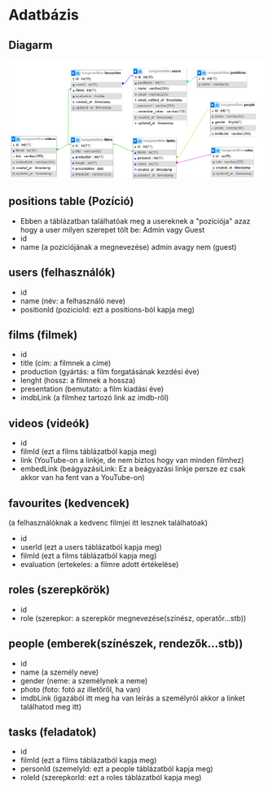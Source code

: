 # Adatbázis
## Diagarm

![diagram](Documents/diagram.png)

## positions table (Pozíció)
- Ebben a táblázatban találhatóak meg a usereknek a "poziciója" azaz hogy a user milyen szerepet tölt be: Admin vagy Guest
- id
- name (a poziciójának a megnevezése) admin avagy nem (guest)

## users (felhasználók)
- id
- name (név: a felhasználó neve)
- positionId (pozicioId: ezt a positions-ból kapja meg)

## films (filmek)
- id
- title (cím: a filmnek a címe)
- production (gyártás: a film forgatásának kezdési éve)
- lenght (hossz: a filmnek a hossza)
- presentation (bemutato: a film kiadási éve)
- imdbLink (a filmhez tartozó link az imdb-ről)

## videos (videók)
- id
- filmId (ezt a films táblázatból kapja meg)
- link (YouTube-on a linkje, de nem biztos hogy van minden filmhez)
- embedLink (beágyazásiLink: Ez a beágyazási linkje persze ez csak akkor van ha fent van a YouTube-on)

## favourites (kedvencek)
(a felhasználóknak a kedvenc filmjei itt lesznek találhatóak)
- id
- userId (ezt a users táblázatból kapja meg)
- filmId (ezt a films táblázatból kapja meg)
- evaluation (ertekeles: a filmre adott értékelése)

## roles (szerepkörök)
- id
- role (szerepkor: a szerepkör megnevezése(színész, operatőr...stb))

## people (emberek(színészek, rendezők...stb))
- id
- name (a személy neve)
- gender (neme: a személynek a neme)
- photo (foto: fotó az illetőről, ha van)
- imdbLink (igazából itt meg ha van leírás a személyról akkor a linket találhatod meg itt)

## tasks (feladatok)
- id
- filmId (ezt a films táblázatból kapja meg)
- personId (szemelyId: ezt a people táblázatból kapja meg)
- roleId (szerepkorId: ezt a roles táblázatból kapja meg)